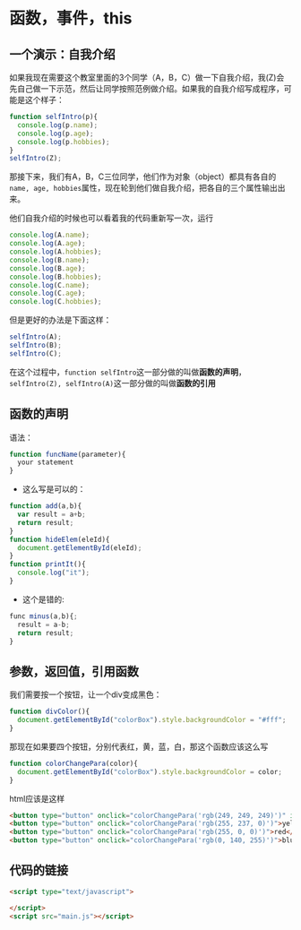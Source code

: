 # 函数，事件，this
## 一个演示：自我介绍
如果我现在需要这个教室里面的3个同学（A，B，C）做一下自我介绍，我(Z)会先自己做一下示范，然后让同学按照范例做介绍。如果我的自我介绍写成程序，可能是这个样子：
```javascript
function selfIntro(p){
  console.log(p.name);
  console.log(p.age);
  console.log(p.hobbies);
}
selfIntro(Z);
```

那接下来，我们有A，B，C三位同学，他们作为对象（object）都具有各自的`name, age, hobbies`属性，现在轮到他们做自我介绍，把各自的三个属性输出出来。

他们自我介绍的时候也可以看着我的代码重新写一次，运行
```javascript
console.log(A.name);
console.log(A.age);
console.log(A.hobbies);
console.log(B.name);
console.log(B.age);
console.log(B.hobbies);
console.log(C.name);
console.log(C.age);
console.log(C.hobbies);
```
但是更好的办法是下面这样：

```javascript
selfIntro(A);
selfIntro(B);
selfIntro(C);
```

在这个过程中，`function selfIntro`这一部分做的叫做**函数的声明**，`selfIntro(Z), selfIntro(A)`这一部分做的叫做**函数的引用**

## 函数的声明
语法：
```javascript
function funcName(parameter){
  your statement
}
```

- 这么写是可以的：
```javascript
function add(a,b){
  var result = a+b;
  return result;
}
function hideElem(eleId){
  document.getElementById(eleId);
}
function printIt(){
  console.log("it");
}
```
- 这个是错的:
```javascript
func minus(a,b){;
  result = a-b;
  return result;
}
```

## 参数，返回值，引用函数

我们需要按一个按钮，让一个div变成黑色：

```javascript
function divColor(){
  document.getElementById("colorBox").style.backgroundColor = "#fff";
}
```
那现在如果要四个按钮，分别代表红，黄，蓝，白，那这个函数应该这么写

```javascript
function colorChangePara(color){
  document.getElementById("colorBox").style.backgroundColor = color;
}
```

html应该是这样

```html
<button type="button" onclick="colorChangePara('rgb(249, 249, 249)')" id="colorSwitch">white</button>
<button type="button" onclick="colorChangePara('rgb(255, 237, 0)')">yellow</button>
<button type="button" onclick="colorChangePara('rgb(255, 0, 0)')">red</button>
<button type="button" onclick="colorChangePara('rgb(0, 140, 255)')">blue</button>
```

## 代码的链接
```html
<script type="text/javascript">

</script>
<script src="main.js"></script>
```
